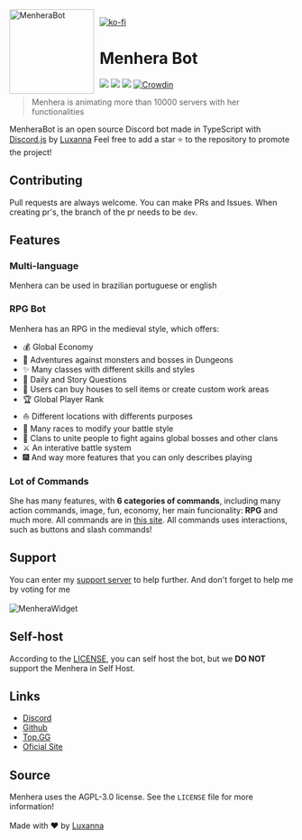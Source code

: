 <img width="150" height="150" align="left" style="float: left; margin: 0 10px 0 0;" alt="MenheraBot" src="https://i.imgur.com/jjgBki0.png">

[![ko-fi](https://www.ko-fi.com/img/githubbutton_sm.svg)](https://ko-fi.com/U6U32QC5D)

# Menhera Bot

[![](https://top.gg/api/widget/owner/708014856711962654.svg)](https://top.gg/bot/708014856711962654)
[![](https://top.gg/api/widget/servers/708014856711962654.svg)](https://discord.gg/fZMdQbA)
[![](https://top.gg/api/widget/upvotes/708014856711962654.svg)](https://top.gg/bot/708014856711962654/vote)
[![Crowdin](https://badges.crowdin.net/menherabot/localized.svg)](https://crowdin.com/project/menherabot)

> Menhera is animating more than 10000 servers with her functionalities

MenheraBot is an open source Discord bot made in TypeScript with [Discord.js](https://discord.js.org) by [Luxanna](https://github.com/ySnoopyDogy)
Feel free to add a star ⭐ to the repository to promote the project!

## Contributing

Pull requests are always welcome. You can make PRs and Issues. When creating pr's, the branch of the pr needs to be `dev`.

## Features

### Multi-language

Menhera can be used in brazilian portuguese or english

### RPG Bot

Menhera has an RPG in the medieval style, which offers:

- 💰 Global Economy
- 🧟 Adventures against monsters and bosses in Dungeons
- ✨ Many classes with different skills and styles
- 🏹 Daily and Story Questions
- 🛒 Users can buy houses to sell items or create custom work areas
- 🏆 Global Player Rank
- ⛵️ Different locations with differents purposes
- 🧬 Many races to modify your battle style
- 🔰 Clans to unite people to fight agains global bosses and other clans
- ⚔️ An interative battle system
- 🎆 And way more features that you can only describes playing

### Lot of Commands

She has many features, with **6 categories of commands**, including many action commands, image, fun, economy, her main funcionality: **RPG** and much more. All commands are in [this site](https://menherabot.xyz/). All commands uses interactions, such as buttons and slash commands!

## Support

You can enter my [support server](https://discord.gg/fZMdQbA) to help further. And don't forget to help me by voting for me
<br></br>
![MenheraWidget](https://top.gg/api/widget/708014856711962654.svg?usernamecolor=FFFFFF&topcolor=000000)

## Self-host

According to the [LICENSE](https://github.com/ySnoopyDogy/MenheraBot/blob/master/LICENSE), you can self host the bot, but we **DO NOT** support the Menhera in Self Host.

## Links

- [Discord](https://discord.gg/fZMdQbA)
- [Github](https://github.com/ySnoopyDogy/MenheraBot)
- [Top.GG](https://top.gg/bot/708014856711962654)
- [Oficial Site](https://menherabot.xyz)

## Source

Menhera uses the AGPL-3.0 license. See the `LICENSE` file for more information!
<br></br>
Made with ❤️ by [Luxanna](https://github.com/ySnoopyDogy)
